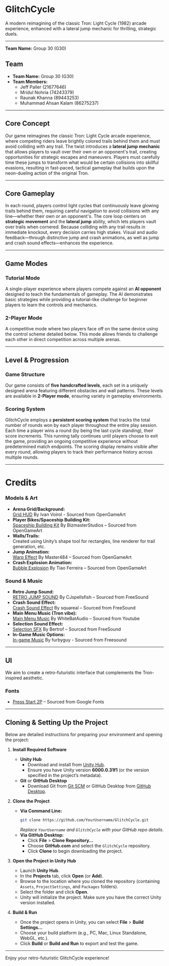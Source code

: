 # GlitchCycle
A modern reimagining of the classic Tron: Light Cycle (1982) arcade experience, enhanced with a lateral jump mechanic for thrilling, strategic duels.

---
**Team Name:** Group 30 (G30)  

## Team
- **Team Name:** Group 30 (G30)  
- **Team Members:**  
  - Jeff Paller (21677646)  
  - Mridul Nohria (74243379)  
  - Raunak Khanna (89443253)  
  - Muhammad Ahsan Kalam (86275237)  

---

## Core Concept
Our game reimagines the classic Tron: Light Cycle arcade experience, where competing riders leave brightly colored trails behind them and must avoid colliding with any trail. The twist introduces a **lateral jump mechanic** that allows players to vault over their own or an opponent's trail, creating opportunities for strategic escapes and maneuvers. Players must carefully time these jumps to transform what would be certain collisions into skillful evasions, resulting in fast-paced, tactical gameplay that builds upon the neon-dueling action of the original Tron.

---

## Core Gameplay
In each round, players control light cycles that continuously leave glowing trails behind them, requiring careful navigation to avoid collisions with any line—whether their own or an opponent's. The core loop centers on **strategic movement** and the **lateral jump** ability, which lets players vault over trails when cornered. Because colliding with any trail results in immediate knockout, every decision carries high stakes. Visual and audio feedback—through distinctive jump and crash animations, as well as jump and crash sound effects—enhances the experience.

---

## Game Modes
### Tutorial Mode
A single-player experience where players compete against an **AI opponent** designed to teach the fundamentals of gameplay. The AI demonstrates basic strategies while providing a tutorial-like challenge for beginner players to learn the controls and mechanics.

### 2-Player Mode
A competitive mode where two players face off on the same device using the control scheme detailed below. This mode allows friends to challenge each other in direct competition across multiple arenas.

---

## Level & Progression
### Game Structure
Our game consists of **five handcrafted levels**, each set in a uniquely designed arena featuring different obstacles and wall patterns. These levels are available in **2-Player mode**, ensuring variety in gameplay environments.

### Scoring System
GlitchCycle employs a **persistent scoring system** that tracks the total number of rounds won by each player throughout the entire play session. Each time a player wins a round (by being the last cycle standing), their score increments. This running tally continues until players choose to exit the game, providing an ongoing competitive experience without predetermined match endpoints. The scoring display remains visible after every round, allowing players to track their performance history across multiple rounds.

---
# Credits
### Models & Art
- **Arena Grid/Background:**  
  [Grid HUD](https://opengameart.org/content/grid-hud) By Ivan Voirol - Sourced from OpenGameArt
- **Player Bikes/Spaceship Building Kit:**  
  [Spaceship Building Kit](https://opengameart.org/content/spaceship-building-kit) By BizmasterStudios – Sourced from OpenGameArt
- **Walls/Trails:**  
  Created using Unity’s shape tool for rectangles, line renderer for trail generation, etc.
- **Jump Animation:**  
  [Warp Effect](https://opengameart.org/content/explosion-set-1-m484-games) By Master484 – Sourced from OpenGameArt
- **Crash Explosion Animation:**  
  [Bubble Explosion](https://opengameart.org/content/bubble-explosion) By Tiao Ferreira – Sourced from OpenGameArt

### Sound & Music
- **Retro Jump Sound:**  
  [RETRO JUMP SOUND](https://freesound.org/people/CJspellsfish/sounds/727650/) By CJspellsfish – Sourced from FreeSound
- **Crash Sound Effect:**  
  [Crash Sound Effect](https://freesound.org/people/squareal/sounds/237375/) By squareal – Sourced from FreeSound
- **Main Menu Music (Tron vibe):**  
  [Main Menu Music](https://www.youtube.com/watch?v=Net67QKNBEk&ab_channel=WhiteBatAudio) By WhiteBatAudio – Sourced from Youtube 
- **Selection Sound Effect:**  
  [Selection SFX](https://freesound.org/people/Bertrof/sounds/131658/) By Bertrof – Sourced from FreeSound
- **In-Game Music Options:**  
  [In-game Music](https://freesound.org/people/furbyguy/sounds/331876/)  By furbyguy - Sourced from Freesound

---

## UI
We aim to create a retro-futuristic interface that complements the Tron-inspired aesthetic.

### Fonts
- [Press Start 2P](https://fonts.google.com/specimen/Press+Start+2P) – Sourced from Google Fonts  

---

## Cloning & Setting Up the Project
Below are detailed instructions for preparing your environment and opening the project:

1. **Install Required Software**  
   - **Unity Hub**  
     - Download and install from [Unity Hub](https://unity.com/download).  
     - Ensure you have Unity version **6000.0.31f1** (or the version specified in the project’s metadata).  
   - **Git** or **GitHub Desktop**  
     - Download Git from [Git SCM](https://git-scm.com/download) or GitHub Desktop from [GitHub Desktop](https://desktop.github.com/).  

2. **Clone the Project**  
   - **Via Command Line:**  
     ```bash
     git clone https://github.com/YourUsername/GlitchCycle.git
     ```
     *Replace `YourUsername` and `GlitchCycle` with your GitHub repo details.*  
   - **Via GitHub Desktop:**  
     - Click **File** > **Clone Repository…**  
     - Choose **GitHub.com** and select the `GlitchCycle` repository.  
     - Click **Clone** to begin downloading the project.  

3. **Open the Project in Unity Hub**  
   - Launch **Unity Hub**.  
   - In the **Projects** tab, click **Open** (or **Add**).  
   - Browse to the location where you cloned the repository (containing `Assets`, `ProjectSettings`, and `Packages` folders).  
   - Select the folder and click **Open**.  
   - Unity will initialize the project. Make sure you have the correct Unity version installed.

4. **Build & Run**  
   - Once the project opens in Unity, you can select **File** > **Build Settings…**  
   - Choose your build platform (e.g., PC, Mac, Linux Standalone, WebGL, etc.).  
   - Click **Build** or **Build and Run** to export and test the game.

---

Enjoy your retro-futuristic GlitchCycle experience!
